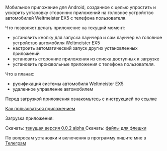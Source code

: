 Мобильное приложение для Android, созданное с целью упростить и ускорить установку сторонних приложений на головное устройство автомобилей Weltmeister EX5 с телефона пользователя.

Что позволяет делать приложение на текущий момент:
- установить кнопку для запуска лаунчера и сам лаунчер на головное устройство автомобиля Weltmeister EX5
- настроить автоматический запуск других установленных приложений
- установить сторонние приложения из списка доступных к загрузке
- установить произвольные приложения с телефона пользователя.

Что в планах:
- русификация системы автомобиля Weltmeister EX5
- удаленное управление автомобилем

Перед загрузкой приложения ознакомьтесь с инструкцией по ссылке

<a href="https://github.com/PerseusXR/wm/wiki/%D0%9A%D0%B0%D0%BA-%D0%BF%D0%BE%D0%BB%D1%8C%D0%B7%D0%BE%D0%B2%D0%B0%D1%82%D1%8C%D1%81%D1%8F-%D0%BF%D1%80%D0%B8%D0%BB%D0%BE%D0%B6%D0%B5%D0%BD%D0%B8%D0%B5%D0%BC">Как пользоваться приложением</a>

Загрузка приложения:

Скачать: <a href="https://github.com/PerseusXR/wm/releases/download/v0.0.2-alpha/wm_helper_0_0_2_a.apk">текущая версия 0.0.2 alpha </a>
Скачать: <a href="https://github.com/PerseusXR/wm/releases/download/v0.0.2-alpha/ADB-FAT32.zip"> файлы для флешки</a>

По вопросам установки и включения в программу пишите мне в <a href="https://t.me/kirkokuev">Телеграм</a>
